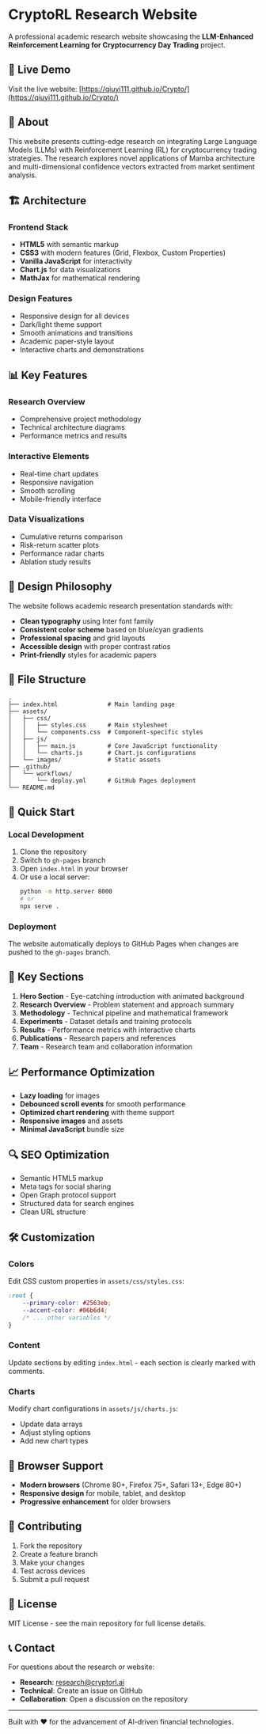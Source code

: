# CryptoRL Research Website

A professional academic research website showcasing the **LLM-Enhanced Reinforcement Learning for Cryptocurrency Day Trading** project.

## 🚀 Live Demo

Visit the live website: [https://qiuyi111.github.io/Crypto/](https://qiuyi111.github.io/Crypto/)

## 📖 About

This website presents cutting-edge research on integrating Large Language Models (LLMs) with Reinforcement Learning (RL) for cryptocurrency trading strategies. The research explores novel applications of Mamba architecture and multi-dimensional confidence vectors extracted from market sentiment analysis.

## 🏗️ Architecture

### Frontend Stack
- **HTML5** with semantic markup
- **CSS3** with modern features (Grid, Flexbox, Custom Properties)
- **Vanilla JavaScript** for interactivity
- **Chart.js** for data visualizations
- **MathJax** for mathematical rendering

### Design Features
- Responsive design for all devices
- Dark/light theme support
- Smooth animations and transitions
- Academic paper-style layout
- Interactive charts and demonstrations

## 📊 Key Features

### Research Overview
- Comprehensive project methodology
- Technical architecture diagrams
- Performance metrics and results

### Interactive Elements
- Real-time chart updates
- Responsive navigation
- Smooth scrolling
- Mobile-friendly interface

### Data Visualizations
- Cumulative returns comparison
- Risk-return scatter plots
- Performance radar charts
- Ablation study results

## 🎨 Design Philosophy

The website follows academic research presentation standards with:
- **Clean typography** using Inter font family
- **Consistent color scheme** based on blue/cyan gradients
- **Professional spacing** and grid layouts
- **Accessible design** with proper contrast ratios
- **Print-friendly** styles for academic papers

## 📁 File Structure

```
.
├── index.html              # Main landing page
├── assets/
│   ├── css/
│   │   ├── styles.css      # Main stylesheet
│   │   └── components.css  # Component-specific styles
│   ├── js/
│   │   ├── main.js         # Core JavaScript functionality
│   │   └── charts.js       # Chart.js configurations
│   └── images/             # Static assets
├── .github/
│   └── workflows/
│       └── deploy.yml      # GitHub Pages deployment
└── README.md
```

## 🚀 Quick Start

### Local Development
1. Clone the repository
2. Switch to `gh-pages` branch
3. Open `index.html` in your browser
4. Or use a local server:
   ```bash
   python -m http.server 8000
   # or
   npx serve .
   ```

### Deployment
The website automatically deploys to GitHub Pages when changes are pushed to the `gh-pages` branch.

## 🎯 Key Sections

1. **Hero Section** - Eye-catching introduction with animated background
2. **Research Overview** - Problem statement and approach summary
3. **Methodology** - Technical pipeline and mathematical framework
4. **Experiments** - Dataset details and training protocols
5. **Results** - Performance metrics with interactive charts
6. **Publications** - Research papers and references
7. **Team** - Research team and collaboration information

## 📈 Performance Optimization

- **Lazy loading** for images
- **Debounced scroll events** for smooth performance
- **Optimized chart rendering** with theme support
- **Responsive images** and assets
- **Minimal JavaScript** bundle size

## 🔍 SEO Optimization

- Semantic HTML5 markup
- Meta tags for social sharing
- Open Graph protocol support
- Structured data for search engines
- Clean URL structure

## 🛠️ Customization

### Colors
Edit CSS custom properties in `assets/css/styles.css`:
```css
:root {
    --primary-color: #2563eb;
    --accent-color: #06b6d4;
    /* ... other variables */
}
```

### Content
Update sections by editing `index.html` - each section is clearly marked with comments.

### Charts
Modify chart configurations in `assets/js/charts.js`:
- Update data arrays
- Adjust styling options
- Add new chart types

## 📱 Browser Support

- **Modern browsers** (Chrome 80+, Firefox 75+, Safari 13+, Edge 80+)
- **Responsive design** for mobile, tablet, and desktop
- **Progressive enhancement** for older browsers

## 🤝 Contributing

1. Fork the repository
2. Create a feature branch
3. Make your changes
4. Test across devices
5. Submit a pull request

## 📄 License

MIT License - see the main repository for full license details.

## 📞 Contact

For questions about the research or website:
- **Research**: research@cryptorl.ai
- **Technical**: Create an issue on GitHub
- **Collaboration**: Open a discussion on the repository

---

Built with ❤️ for the advancement of AI-driven financial technologies.